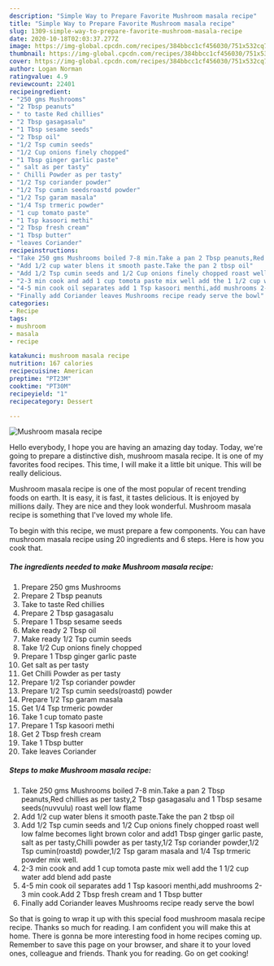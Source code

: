 ```yaml
---
description: "Simple Way to Prepare Favorite Mushroom masala recipe"
title: "Simple Way to Prepare Favorite Mushroom masala recipe"
slug: 1309-simple-way-to-prepare-favorite-mushroom-masala-recipe
date: 2020-10-18T02:03:37.277Z
image: https://img-global.cpcdn.com/recipes/384bbcc1cf456030/751x532cq70/mushroom-masala-recipe-recipe-main-photo.jpg
thumbnail: https://img-global.cpcdn.com/recipes/384bbcc1cf456030/751x532cq70/mushroom-masala-recipe-recipe-main-photo.jpg
cover: https://img-global.cpcdn.com/recipes/384bbcc1cf456030/751x532cq70/mushroom-masala-recipe-recipe-main-photo.jpg
author: Logan Norman
ratingvalue: 4.9
reviewcount: 22401
recipeingredient:
- "250 gms Mushrooms"
- "2 Tbsp peanuts"
- " to taste Red chillies"
- "2 Tbsp gasagasalu"
- "1 Tbsp sesame seeds"
- "2 Tbsp oil"
- "1/2 Tsp cumin seeds"
- "1/2 Cup onions finely chopped"
- "1 Tbsp ginger garlic paste"
- " salt as per tasty"
- " Chilli Powder as per tasty"
- "1/2 Tsp coriander powder"
- "1/2 Tsp cumin seedsroastd powder"
- "1/2 Tsp garam masala"
- "1/4 Tsp trmeric powder"
- "1 cup tomato paste"
- "1 Tsp kasoori methi"
- "2 Tbsp fresh cream"
- "1 Tbsp butter"
- "leaves Coriander"
recipeinstructions:
- "Take 250 gms Mushrooms boiled 7-8 min.Take a pan 2 Tbsp peanuts,Red chillies as per tasty,2 Tbsp gasagasalu and 1 Tbsp sesame seeds(nuvvulu) roast well low flame"
- "Add 1/2 cup water blens it smooth paste.Take the pan 2 tbsp oil"
- "Add 1/2 Tsp cumin seeds and 1/2 Cup onions finely chopped roast well low falme becomes light brown color and add1 Tbsp ginger garlic paste, salt as per tasty,Chilli powder as per tasty,1/2 Tsp coriander powder,1/2 Tsp cumin(roastd) powder,1/2 Tsp garam masala and 1/4 Tsp trmeric powder mix well."
- "2-3 min cook and add 1 cup tomota paste mix well add the 1 1/2 cup water add blend add paste"
- "4-5 min cook oil separates add 1 Tsp kasoori menthi,add mushrooms 2-3 min cook.Add 2 Tbsp fresh cream and 1 Tbsp butter"
- "Finally add Coriander leaves Mushrooms recipe ready serve the bowl"
categories:
- Recipe
tags:
- mushroom
- masala
- recipe

katakunci: mushroom masala recipe 
nutrition: 167 calories
recipecuisine: American
preptime: "PT23M"
cooktime: "PT30M"
recipeyield: "1"
recipecategory: Dessert

---
```



![Mushroom masala recipe](https://img-global.cpcdn.com/recipes/384bbcc1cf456030/751x532cq70/mushroom-masala-recipe-recipe-main-photo.jpg)

Hello everybody, I hope you are having an amazing day today. Today, we're going to prepare a distinctive dish, mushroom masala recipe. It is one of my favorites food recipes. This time, I will make it a little bit unique. This will be really delicious.



Mushroom masala recipe is one of the most popular of recent trending foods on earth. It is easy, it is fast, it tastes delicious. It is enjoyed by millions daily. They are nice and they look wonderful. Mushroom masala recipe is something that I've loved my whole life.


To begin with this recipe, we must prepare a few components. You can have mushroom masala recipe using 20 ingredients and 6 steps. Here is how you cook that.

<!--inarticleads1-->

##### The ingredients needed to make Mushroom masala recipe:

1. Prepare 250 gms Mushrooms
1. Prepare 2 Tbsp peanuts
1. Take  to taste Red chillies
1. Prepare 2 Tbsp gasagasalu
1. Prepare 1 Tbsp sesame seeds
1. Make ready 2 Tbsp oil
1. Make ready 1/2 Tsp cumin seeds
1. Take 1/2 Cup onions finely chopped
1. Prepare 1 Tbsp ginger garlic paste
1. Get  salt as per tasty
1. Get  Chilli Powder as per tasty
1. Prepare 1/2 Tsp coriander powder
1. Prepare 1/2 Tsp cumin seeds(roastd) powder
1. Prepare 1/2 Tsp garam masala
1. Get 1/4 Tsp trmeric powder
1. Take 1 cup tomato paste
1. Prepare 1 Tsp kasoori methi
1. Get 2 Tbsp fresh cream
1. Take 1 Tbsp butter
1. Take leaves Coriander




<!--inarticleads2-->

##### Steps to make Mushroom masala recipe:

1. Take 250 gms Mushrooms boiled 7-8 min.Take a pan 2 Tbsp peanuts,Red chillies as per tasty,2 Tbsp gasagasalu and 1 Tbsp sesame seeds(nuvvulu) roast well low flame
1. Add 1/2 cup water blens it smooth paste.Take the pan 2 tbsp oil
1. Add 1/2 Tsp cumin seeds and 1/2 Cup onions finely chopped roast well low falme becomes light brown color and add1 Tbsp ginger garlic paste, salt as per tasty,Chilli powder as per tasty,1/2 Tsp coriander powder,1/2 Tsp cumin(roastd) powder,1/2 Tsp garam masala and 1/4 Tsp trmeric powder mix well.
1. 2-3 min cook and add 1 cup tomota paste mix well add the 1 1/2 cup water add blend add paste
1. 4-5 min cook oil separates add 1 Tsp kasoori menthi,add mushrooms 2-3 min cook.Add 2 Tbsp fresh cream and 1 Tbsp butter
1. Finally add Coriander leaves Mushrooms recipe ready serve the bowl




So that is going to wrap it up with this special food mushroom masala recipe recipe. Thanks so much for reading. I am confident you will make this at home. There is gonna be more interesting food in home recipes coming up. Remember to save this page on your browser, and share it to your loved ones, colleague and friends. Thank you for reading. Go on get cooking!
